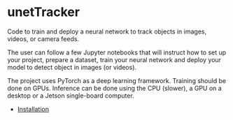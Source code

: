 # unetTracker

Code to train and deploy a neural network to track objects in images, videos, or camera feeds.

The user can follow a few Jupyter notebooks that will instruct how to set up your project, prepare a dataset, train your neural network and deploy your model to detect object in images (or videos).

The project uses PyTorch as a deep learning framework. Training should be done on GPUs. Inference can be done using the CPU (slower), a GPU on a desktop or a Jetson single-board computer.



* [Installation](documentation/install.md)

